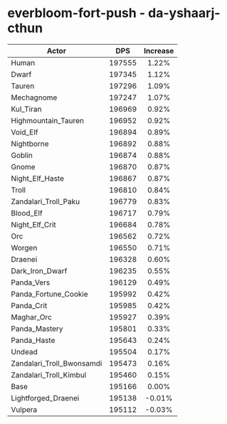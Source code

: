# everbloom-fort-push - da-yshaarj-cthun
| Actor | DPS | Increase |
|---|:---:|:---:|
|Human|197555|1.22%|
|Dwarf|197345|1.12%|
|Tauren|197296|1.09%|
|Mechagnome|197247|1.07%|
|Kul_Tiran|196969|0.92%|
|Highmountain_Tauren|196952|0.92%|
|Void_Elf|196894|0.89%|
|Nightborne|196892|0.88%|
|Goblin|196874|0.88%|
|Gnome|196870|0.87%|
|Night_Elf_Haste|196867|0.87%|
|Troll|196810|0.84%|
|Zandalari_Troll_Paku|196779|0.83%|
|Blood_Elf|196717|0.79%|
|Night_Elf_Crit|196684|0.78%|
|Orc|196562|0.72%|
|Worgen|196550|0.71%|
|Draenei|196328|0.60%|
|Dark_Iron_Dwarf|196235|0.55%|
|Panda_Vers|196129|0.49%|
|Panda_Fortune_Cookie|195992|0.42%|
|Panda_Crit|195985|0.42%|
|Maghar_Orc|195927|0.39%|
|Panda_Mastery|195801|0.33%|
|Panda_Haste|195643|0.24%|
|Undead|195504|0.17%|
|Zandalari_Troll_Bwonsamdi|195473|0.16%|
|Zandalari_Troll_Kimbul|195460|0.15%|
|Base|195166|0.00%|
|Lightforged_Draenei|195138|-0.01%|
|Vulpera|195112|-0.03%|
